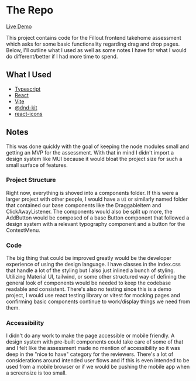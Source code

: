 # The Repo
[Live Demo](https://fillout-zeta.vercel.app/)

This project contains code for the Fillout frontend takehome assessment which asks for some basic functionality regarding drag and drop pages. Below, I'll outline what I used as well as some notes I have for what I would do different/better if I had more time to spend.

## What I Used
- [Typescript](https://www.typescriptlang.org/)
- [React](https://react.dev/)
- [Vite](https://vite.dev/)
- [@dnd-kit](https://dndkit.com/)
- [react-icons](https://react-icons.github.io/react-icons/icons/md/)

## Notes
This was done quickly with the goal of keeping the node modules small and getting an MVP for the assessment. With that in mind I didn't import a design system like MUI because it would bloat the project size for such a small surface of features.

### Project Structure
Right now, everything is shoved into a components folder. If this were a larger project with other people, I would have a `UI` or similarly named folder that contained our base components like the DraggableItem and ClickAwayListener. The components would also be split up more, the AddButton would be composed of a base Button component that followed a design system with a relevant typography component and a button for the ContextMenu.

### Code
The big thing that could be improved greatly would be the developer experience of using the design language. I have classes in the index.css that handle a lot of the styling but I also just inlined a bunch of styling. Utilizing Material UI, tailwind, or some other structured way of defining the general look of components would be needed to keep the codebase readable and consistent. There's also no testing since this is a demo project, I would use react testing library or vitest for mocking pages and confirming basic components continue to work/display things we need from them.

### Accessibility
I didn't do any work to make the page accessible or mobile friendly. A design system with pre-built components could take care of some of that and I felt like the assessment made no mention of accessibility so it was deep in the "nice to have" category for the reviewers. There's a lot of considerations around intended user flows and if this is even intended to be used from a mobile browser or if we would be pushing the mobile app when a screensize is too small.
